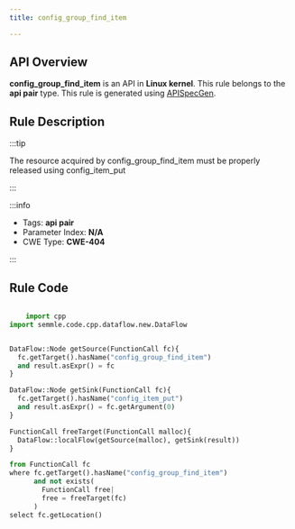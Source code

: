 ```yaml
---
title: config_group_find_item

---
```



## API Overview
**config_group_find_item** is an API in **Linux kernel**. This rule belongs to the **api pair** type. This rule is generated using [APISpecGen](../../tools/APISpecGen).
## Rule Description

:::tip

The resource acquired by config_group_find_item must be properly released using config_item_put

:::

:::info

- Tags: **api pair**
- Parameter Index: **N/A**
- CWE Type: **CWE-404**

:::

## Rule Code
```python

    import cpp
import semmle.code.cpp.dataflow.new.DataFlow


DataFlow::Node getSource(FunctionCall fc){
  fc.getTarget().hasName("config_group_find_item")
  and result.asExpr() = fc
}

DataFlow::Node getSink(FunctionCall fc){
  fc.getTarget().hasName("config_item_put")
  and result.asExpr() = fc.getArgument(0)
}

FunctionCall freeTarget(FunctionCall malloc){
  DataFlow::localFlow(getSource(malloc), getSink(result))
}

from FunctionCall fc
where fc.getTarget().hasName("config_group_find_item")
      and not exists(
        FunctionCall free| 
        free = freeTarget(fc)
      )
select fc.getLocation()

    
```
